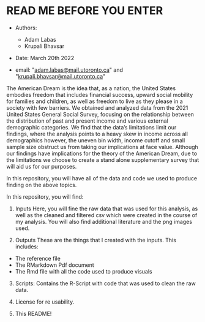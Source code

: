 # READ ME BEFORE YOU ENTER

- Authors: 
  - Adam Labas  
  - Krupali Bhavsar

- Date: March 20th 2022

- email: "adam.labas@mail.utoronto.ca" and "krupali.bhavsar@mail.utoronto.ca"


The American Dream is the idea that, as a nation, the United States embodies freedom that includes financial success, upward social mobility for families and children, as well as freedom to live as they please in a society with few barriers. We obtained and analyzed data from the 2021 United States General Social Survey, focusing on the relationship between the distribution of past and present income and various external demographic categories. We find that the data’s limitations limit our findings, where the analysis points to a heavy skew in income across all demographics however, the uneven bin width, income cutoff and small sample size obstruct us from taking our implications at face value. Although our findings have implications for the theory of the American Dream, due to the limitations we choose to create a stand alone supplementary survey that will aid us for our purposes.

In this repository, you will have all of the data and code we used to produce finding on the above topics.

In this repository, you will find:

1. Inputs
Here, you will fine the raw data that was used for this analysis, as well as the cleaned and filtered csv which were created in the course of my analysis. You will also find additional literature and the png images used.

2. Outputs
These are the things that I created with the inputs. This includes:
- The reference file
- The RMarkdown Pdf document
- The Rmd file with all the code used to produce visuals

3. Scripts:
Contains the R-Script with code that was used to clean the raw data.

4. License for re usability.

5. This README!
